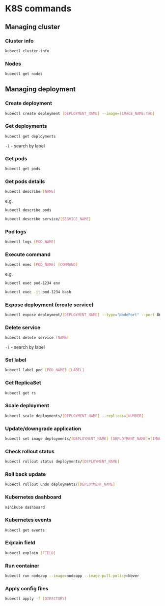 # K8S commands

## Managing cluster

### Cluster info

```sh
kubectl cluster-info
```

### Nodes

```sh
kubectl get nodes
```

## Managing deployment

### Create deployment

```sh
kubectl create deployment [DEPLOYMENT_NAME] --image=[IMAGE_NAME:TAG]
```

### Get deployments

```sh
kubectl get deployments
```

`-l` - search by label

### Get pods

```sh
kubectl get pods
```

### Get pods details

```sh
kubectl describe [NAME]
```

e.g.

```sh
kubectl describe pods
```

```sh
kubectl describe service/[SERVICE_NAME]
```

### Pod logs

```sh
kubectl logs [POD_NAME]
```

### Execute command

```sh
kubectl exec [POD_NAME] [COMMAND]
```

e.g.

```sh
kubectl exec pod-1234 env
```

```sh
kubectl exec -it pod-1234 bash
```

### Expose deployment (create service)

```sh
kubectl expose deployment/[DEPLOYMENT_NAME] --type="NodePort" --port 8080
```

### Delete service

```sh
kubectl delete service [NAME]
```

`-l` - search by label

### Set label

```sh
kubectl label pod [POD_NAME] [LABEL]
```

### Get ReplicaSet

```sh
kubectl get rs
```

### Scale deployment

```sh
kubectl scale deployments/[DEPLOYMENT_NAME] --replicas=[NUMBER]
```

### Update/downgrade application

```sh
kubectl set image deployments/[DEPLOYMENT_NAME] [DEPLOYMENT_NAME]=[IMAGE_NAME:TAG]
```

### Check rollout status

```sh
kubectl rollout status deployments/[DEPLOYMENT_NAME]
```

### Roll back update

```sh
kubectl rollout undo deployments/[DEPLOYMENT_NAME]
```

### Kubernetes dashboard

```bash
minikube dashboard
```

### Kubernetes events

```bash
kubectl get events
```

### Explain field

```bash
kubectl explain [FIELD]
```

### Run container

```bash
kubectl run nodeapp --image=nodeapp --image-pull-policy=Never
```

### Apply config files

```bash
kubectl apply -f [DIRECTORY]
```
